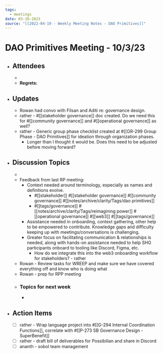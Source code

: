 ```yaml
---
tags:
  - meetings
date: 03-10-2023
source: "[[2022-04-19 - Weekly Meeting Notes - DAO Primitives]]"
---
```


# DAO Primitives Meeting - **10/3/23**

- ## Attendees
	-  
	- **Regrets:** 
- ## **Updates**
	- Rowan had convo with Filsan and Aditi re: governance design. 
	- rather - #[[stakeholder governance]] doc created. Do we need this for #[[community governance]] and #[[operational governance]] as well?
	- rather - Generic group phase checklist created at #[[GR-299 Group Phase - DAO Primitives]] for ideation through organization phases.
		- Longer than I thought it would be. Does this need to be adjusted before moving forward?
- ## Discussion Topics
	- 
	- Feedback from last RP meeting:
		- Context needed around terminology, especially as names and definitions evolve. 
			- #[[stakeholder]] #[[stakeholder governance]] #[[community governance]]  #[[notes/archive/clarity/Tags/dao primitives]] 
			- #[[tags/governance]] #[[notes/archive/clarity/Tags/reimagining power]] #[[operational governance]] #[[web3]] #[[tags/governance]] 
		- Assistance needed in onboarding, context gathering, other help to be empowered to contribute. Knowledge gaps and difficulty keeping up with meetings/conversations is challenging.
		- Greater focus on facilitating communication & relationships is needed, along with hands-on assistance needed to help SHG participants onboard to tooling like Discord, Figma, etc. 
			- How do we integrate this into the web3 onboarding workflow for stakeholders? - rather
	- Rowan - Review tasks for WREEP and make sure we have covered everything off and know who is doing what
	- Rowan - prep for RPP meeting
	- ### Topics for next week
		- 
- ## Action Items
	- [ ] rather - Wrap language project into #[[G-294 Internal Coordination Functions]], correlate with #[[P-273 SB Governance Design - SuperBenefit]]
	- [ ]   rather - draft bill of deliverables for Possibilian and share in Discord
	- [ ]  ananth - sobol team management
